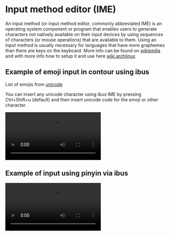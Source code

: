 # Input method editor (IME)


An input method (or input method editor, commonly abbreviated IME) is an operating system component or program that enables users to generate characters not natively available on their input devices by using sequences of characters (or mouse operations) that are available to them. Using an input method is usually necessary for languages that have more graphemes than there are keys on the keyboard. More info can be found on [wikipedia](https://en.wikipedia.org/wiki/Input_method) and with more info how to setup it and use here [wiki.archlinux](https://wiki.archlinux.org/title/Input_method)

## Example of emoji input in contour using ibus

List of emojis from [unicode](http://unicode.org/emoji/charts/full-emoji-list.html)

You can insert any unicode character using ibus IME by pressing Ctrl+Shift+u (default) and then insert unicode code for the emoji or other character.

![type:video](./ime/demo_ime.mp4)

## Example of input using pinyin via ibus

![type:video](./ime/pinyin_ime.mp4)
